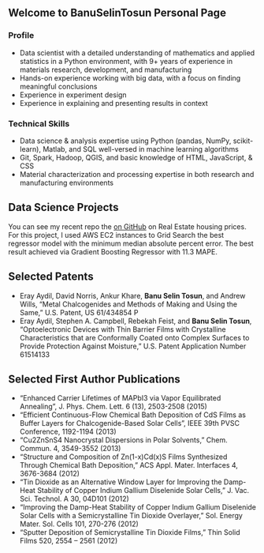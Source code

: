 ## Welcome to BanuSelinTosun Personal Page

### Profile
  
  * Data scientist with a detailed understanding of mathematics and applied statistics in a Python environment, with 9+ years of experience in materials research, development, and manufacturing
  * Hands-on experience working with big data, with a focus on finding meaningful conclusions 
  * Experience in experiment design
  * Experience in explaining and presenting results in context

### Technical Skills

  *	Data science & analysis expertise using Python (pandas, NumPy, scikit-learn), Matlab, and SQL well-versed in machine learning algorithms
  * Git, Spark, Hadoop, QGIS, and basic knowledge of HTML, JavaScript, & CSS
  * Material characterization and processing expertise in both research and manufacturing environments 

## Data Science Projects

You can see my recent repo the [on GitHub](https://github.com/BanuSelinTosun/street-smart) on Real Estate housing prices. For this project, I used AWS EC2 instances to Grid Search the best regressor model with the minimum median absolute percent error. The best result achieved via Gradient Boosting Regressor with 11.3 MAPE. 

## Selected Patents 

  *	Eray Aydil, David Norris, Ankur Khare, **Banu Selin Tosun**, and Andrew Wills, “Metal Chalcogenides and Methods of Making and Using the Same,” U.S. Patent, US 61/434854 P
  *	Eray Aydil, Stephen A. Campbell, Rebekah Feist, and **Banu Selin Tosun**, “Optoelectronic Devices with Thin Barrier Films with Crystalline Characteristics that are Conformally Coated onto Complex Surfaces to Provide Protection Against Moisture,” U.S. Patent Application Number 61514133

## Selected First Author Publications

  * “Enhanced Carrier Lifetimes of MAPbI3 via Vapor Equilibrated Annealing”, J. Phys. Chem. Lett. 6 (13), 2503-2508 (2015)
  * “Efficient Continuous-Flow Chemical Bath Deposition of CdS Films as Buffer Layers for Chalcogenide-Based Solar Cells”, IEEE 39th PVSC Conference, 1192-1194 (2013)
  * “Cu2ZnSnS4 Nanocrystal Dispersions in Polar Solvents,” Chem. Commun. 4, 3549-3552 (2013)
  * “Structure and Composition of Zn(1-x)Cd(x)S Films Synthesized Through Chemical Bath Deposition,” ACS Appl.  Mater. Interfaces 4, 3676-3684 (2012)
  * “Tin Dioxide as an Alternative Window Layer for Improving the Damp-Heat Stability of Copper Indium Gallium Diselenide Solar Cells,” J. Vac. Sci. Technol. A 30, 04D101 (2012)
  * “Improving the Damp-Heat Stability of Copper Indium Gallium Diselenide Solar Cells with a Semicrystalline Tin Dioxide Overlayer,” Sol. Energy Mater. Sol. Cells 101, 270-276 (2012)
  * “Sputter Deposition of Semicrystalline Tin Dioxide Films,” Thin Solid Films 520, 2554 – 2561 (2012)
